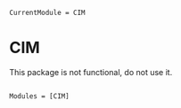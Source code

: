 ```@meta
CurrentModule = CIM
```

# CIM

This package is not functional, do not use it.

```@index
```

```@autodocs
Modules = [CIM]
```
